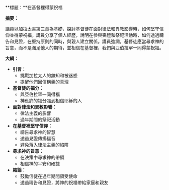 **標題：**在基督裡得蒙祝福

**摘要：**

講員以加拉太書第三章為基礎，探討基督徒在面對律法和異教影響時，如何堅守信仰並得蒙祝福。講員分享了個人經歷，說明在參與喪禮和祭祀活動時，如何透過禱告和見證，在堅持原則的同時，與親人建立關係。講員強調，基督徒應當尋求神的旨意，而不是滿足他人的期待，並相信在基督裡，我們與亞伯拉罕一同得蒙祝福。

**大綱：**

* **引言：**
    * 挑戰加拉太人的無知和被迷惑
    * 提醒他們因信稱義的真理
* **基督徒的福分：**
    * 與亞伯拉罕一同得福
    * 神應許的福分臨到相信耶穌的人
* **面對律法和異教影響：**
    * 律法主義的影響
    * 過年期間的祭祀活動
* **在基督裡堅守信仰：**
    * 禱告尋求神的智慧
    * 透過見證傳揚福音
    * 避免落入律法主義的陷阱
* **尋求神的旨意：**
    * 在決策中尋求神的帶領
    * 相信神的平安和確據
* **結論：**
    * 鼓勵信徒在過年期間領受使命
    * 透過禱告和見證，將神的祝福帶給家庭和親友